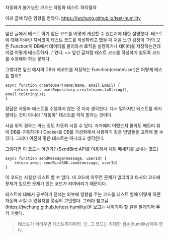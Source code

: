자동화가 불가능한 코드는 자동화 테스트 하지말자

아래 글에 많은 영향을 받았다.
https://jwchung.github.io/test-humility

----------------------------------------------------------------------------------------

앞선 글에서 테스트 하기 힘든 코드를 어떻게 개선할 수 있는지에 대한 설명했다.
테스트에 대해 아무런 지식없이 테스트 코드를 작성하려고 했을 때 처음 느낀 감정이 '거의 모든 Function이 DB에서 데이터를 불러와서 로직을 실행하거나 데이터를 저장하는건데 이걸 어떻게 테스트하지...' 였다.
=> 앞선 글처럼 테스트 코드를 작성하기 쉽도록 코드를 수정해야 하는 문제다.

그렇다면 앞선 예시의 DB에 레코드를 저장하는 Function(createUser)은 어떻게 테스트 할까?


```
async function createUser(name:Name, email:Email) {
    return await userRepository.create(name.toString(), email.toString());
}
```

정답은 자동화 테스트를 수행하지 않는 것 이라 생각한다. 다시 말하지만 테스트를 하지 말라는 것이 아니라 "자동화" 테스트를 하지 말자는 것이다.

사실 위의 경우는 어느 정도 자동화 시킬 수 있다. 과거에야 어땠는지 몰라도 메모리 위에 DB를 구축하거나 Docker로 DB를 가상화해서 사용하기 같은 방법들을 고려해 볼 수 있다. 그러나 여전히 좋은 테스트는 아니라고 생각한다.

그렇다면 이 코드는 어떤가? (SendBird API를 이용해서 채팅 메세지를 보내는 코드)

```
async function sendMessage(message, userId) {
    return await sendBirdSDK.send(message, userId)
}
```

이 코드는 사실상 테스트 할 수 없다. 내 코드에 아무런 문제가 없더라고 타사의 코드에 문제가 있으면 문제가 있는 코드가 되어버리기 때문이다. 

테스트에 대해서 공부하기 전에는 외부에 영향을 주는 코드를 테스트 할때 어떻게 하면 자동화 시킬 수 있을지를 열심히 고민했다. 그러다 참고글(https://jwchung.github.io/test-humility)을 보고는 나아가야 할 길을 알게되어 무척 기뻣다.

> 테스트가 어려우면 테스트하지마라. 단, 그 코드는 최대한 겸손(humility)해야 한다.
